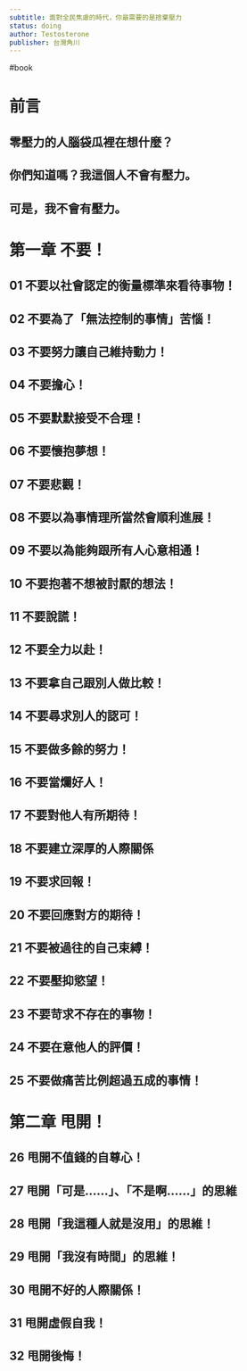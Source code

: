 ```yaml
---
subtitle: 面對全民焦慮的時代，你最需要的是捨棄壓力
status: doing
author: Testosterone
publisher: 台灣角川
---
```

#book 
# 前言 

## 零壓力的人腦袋瓜裡在想什麼？

## 你們知道嗎？我這個人不會有壓力。

## 可是，我不會有壓力。

# 第一章 不要！

## 01 不要以社會認定的衡量標準來看待事物！

## 02 不要為了「無法控制的事情」苦惱！

## 03 不要努力讓自己維持動力！

## 04 不要擔心！

## 05 不要默默接受不合理！

## 06 不要懷抱夢想！

## 07 不要悲觀！

## 08 不要以為事情理所當然會順利進展！

## 09 不要以為能夠跟所有人心意相通！

## 10 不要抱著不想被討厭的想法！

## 11 不要說謊！

## 12 不要全力以赴！

## 13 不要拿自己跟別人做比較！

## 14 不要尋求別人的認可！

## 15 不要做多餘的努力！

## 16 不要當爛好人！

## 17 不要對他人有所期待！

## 18 不要建立深厚的人際關係

## 19 不要求回報！

## 20 不要回應對方的期待！

## 21 不要被過往的自己束縛！

## 22 不要壓抑慾望！

## 23 不要苛求不存在的事物！

## 24 不要在意他人的評價！

## 25 不要做痛苦比例超過五成的事情！

# 第二章 甩開！

## 26 甩開不值錢的自尊心！

## 27 甩開「可是......」、「不是啊......」的思維

## 28 甩開「我這種人就是沒用」的思維！

## 29 甩開「我沒有時間」的思維！

## 30 甩開不好的人際關係！

## 31 甩開虛假自我！

## 32 甩開後悔！

